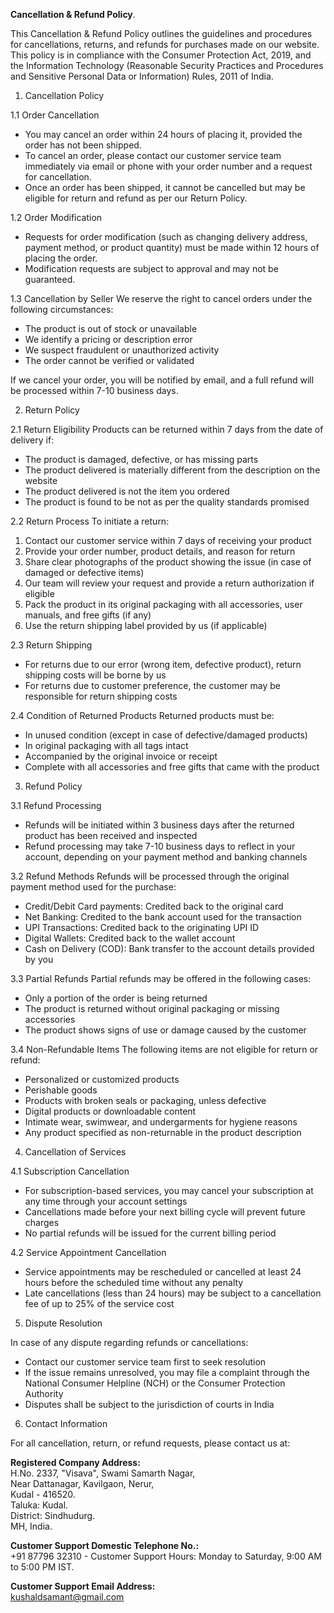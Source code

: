 **Cancellation & Refund Policy**.

This Cancellation & Refund Policy outlines the guidelines and procedures for cancellations, returns, and refunds for purchases made on our website. This policy is in compliance with the Consumer Protection Act, 2019, and the Information Technology (Reasonable Security Practices and Procedures and Sensitive Personal Data or Information) Rules, 2011 of India.

1. Cancellation Policy

1.1 Order Cancellation
- You may cancel an order within 24 hours of placing it, provided the order has not been shipped.
- To cancel an order, please contact our customer service team immediately via email or phone with your order number and a request for cancellation.
- Once an order has been shipped, it cannot be cancelled but may be eligible for return and refund as per our Return Policy.

1.2 Order Modification
- Requests for order modification (such as changing delivery address, payment method, or product quantity) must be made within 12 hours of placing the order.
- Modification requests are subject to approval and may not be guaranteed.

1.3 Cancellation by Seller
We reserve the right to cancel orders under the following circumstances:
- The product is out of stock or unavailable
- We identify a pricing or description error
- We suspect fraudulent or unauthorized activity
- The order cannot be verified or validated

If we cancel your order, you will be notified by email, and a full refund will be processed within 7-10 business days.

2. Return Policy

2.1 Return Eligibility
Products can be returned within 7 days from the date of delivery if:
- The product is damaged, defective, or has missing parts
- The product delivered is materially different from the description on the website
- The product delivered is not the item you ordered
- The product is found to be not as per the quality standards promised

2.2 Return Process
To initiate a return:
1. Contact our customer service within 7 days of receiving your product
2. Provide your order number, product details, and reason for return
3. Share clear photographs of the product showing the issue (in case of damaged or defective items)
4. Our team will review your request and provide a return authorization if eligible
5. Pack the product in its original packaging with all accessories, user manuals, and free gifts (if any)
6. Use the return shipping label provided by us (if applicable)

2.3 Return Shipping
- For returns due to our error (wrong item, defective product), return shipping costs will be borne by us
- For returns due to customer preference, the customer may be responsible for return shipping costs

2.4 Condition of Returned Products
Returned products must be:
- In unused condition (except in case of defective/damaged products)
- In original packaging with all tags intact
- Accompanied by the original invoice or receipt
- Complete with all accessories and free gifts that came with the product

3. Refund Policy

3.1 Refund Processing
- Refunds will be initiated within 3 business days after the returned product has been received and inspected
- Refund processing may take 7-10 business days to reflect in your account, depending on your payment method and banking channels

3.2 Refund Methods
Refunds will be processed through the original payment method used for the purchase:
- Credit/Debit Card payments: Credited back to the original card
- Net Banking: Credited to the bank account used for the transaction
- UPI Transactions: Credited back to the originating UPI ID
- Digital Wallets: Credited back to the wallet account
- Cash on Delivery (COD): Bank transfer to the account details provided by you

3.3 Partial Refunds
Partial refunds may be offered in the following cases:
- Only a portion of the order is being returned
- The product is returned without original packaging or missing accessories
- The product shows signs of use or damage caused by the customer

3.4 Non-Refundable Items
The following items are not eligible for return or refund:
- Personalized or customized products
- Perishable goods
- Products with broken seals or packaging, unless defective
- Digital products or downloadable content
- Intimate wear, swimwear, and undergarments for hygiene reasons
- Any product specified as non-returnable in the product description

4. Cancellation of Services

4.1 Subscription Cancellation
- For subscription-based services, you may cancel your subscription at any time through your account settings
- Cancellations made before your next billing cycle will prevent future charges
- No partial refunds will be issued for the current billing period

4.2 Service Appointment Cancellation
- Service appointments may be rescheduled or cancelled at least 24 hours before the scheduled time without any penalty
- Late cancellations (less than 24 hours) may be subject to a cancellation fee of up to 25% of the service cost

5. Dispute Resolution

In case of any dispute regarding refunds or cancellations:
- Contact our customer service team first to seek resolution
- If the issue remains unresolved, you may file a complaint through the National Consumer Helpline (NCH) or the Consumer Protection Authority
- Disputes shall be subject to the jurisdiction of courts in India

6. Contact Information

For all cancellation, return, or refund requests, please contact us at:

**Registered Company Address:**  
H.No. 2337, "Visava", Swami Samarth Nagar,  
Near Dattanagar, Kavilgaon, Nerur,  
Kudal - 416520.  
Taluka: Kudal.  
District: Sindhudurg.  
MH, India.

**Customer Support Domestic Telephone No.:**  
+91 87796 32310 - Customer Support Hours: Monday to Saturday, 9:00 AM to 5:00 PM IST.

**Customer Support Email Address:**  
kushaldsamant@gmail.com